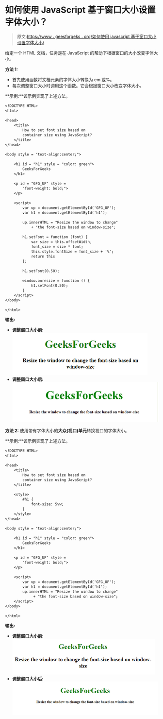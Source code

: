 # 如何使用 JavaScript 基于窗口大小设置字体大小？

> 原文:[https://www . geesforgeks . org/如何使用 javascript 基于窗口大小设置字体大小/](https://www.geeksforgeeks.org/how-to-set-font-size-based-on-window-size-using-javascript/)

给定一个 HTML 文档，任务是在 JavaScript 的帮助下根据窗口的大小改变字体大小。

**方法 1:**

*   首先使用函数将文档元素的字体大小转换为 em 或%。
*   每次调整窗口大小时调用这个函数。它会根据窗口大小改变字体大小。

**示例:**该示例实现了上述方法。

```
<!DOCTYPE HTML> 
<html> 

<head> 
    <title> 
        How to set font size based on
        container size using JavaScript?
    </title>
</head>

<body style = "text-align:center;"> 

    <h1 id = "h1" style = "color: green"> 
        GeeksForGeeks 
    </h1>

    <p id = "GFG_UP" style =
        "font-weight: bold;">
    </p>

    <script> 
        var up = document.getElementById('GFG_UP');
        var h1 = document.getElementById('h1');

        up.innerHTML = "Resize the window to change"
            + "the font-size based on window-size";

        h1.setFont = function (font) {
            var size = this.offsetWidth,
            font_size = size * font;
            this.style.fontSize = font_size + '%';
            return this
        };

        h1.setFont(0.50);

        window.onresize = function () {
            h1.setFont(0.50);
        }
    </script> 
</body> 

</html>
```

**输出:**

*   **调整窗口大小前:**
    ![](img/7edd2ce89b5ffefa1d60eedf18ec0d86.png)
*   **调整窗口大小后:**
    ![](img/64fa5fff274c4e1b75fa26b815cb13b2.png)

**方法 2:** 使用带有字体大小的**大众(视口)单元**转换视口的字体大小。

**示例:**该示例实现了上述方法。

```
<!DOCTYPE HTML> 
<html> 

<head> 
    <title> 
        How to set font size based on
        container size using JavaScript?
    </title>

    <style>
        #h1 {
            font-size: 5vw;
        }
    </style>
</head>

<body style = "text-align:center;"> 

    <h1 id = "h1" style = "color: green"> 
        GeeksForGeeks 
    </h1>

    <p id = "GFG_UP" style =
        "font-weight: bold;">
    </p>

    <script> 
        var up = document.getElementById('GFG_UP');
        var h1 = document.getElementById('h1');
        up.innerHTML = "Resize the window to change"
             + "the font-size based on window-size";
    </script> 
</body> 

</html>
```

**输出:**

*   **调整窗口大小前:**
    ![](img/bce3949fbc0740d82348ca2a40084cdd.png)
*   **调整窗口大小后:**
    ![](img/fa7a07385c9acc621cf27f98e946dc28.png)